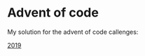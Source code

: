 # Advent of code

My solution for the advent of code callenges:

[2019](https://github.com/molikuner/adventofcode/tree/2019-ts/master)
